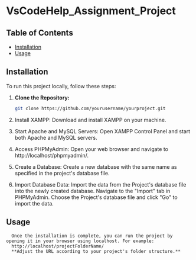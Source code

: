 # VsCodeHelp_Assignment_Project


## Table of Contents

- [Installation](#installation)
- [Usage](#usage)

## Installation

To run this project locally, follow these steps:

1. **Clone the Repository:**
   ```bash
   git clone https://github.com/yourusername/yourproject.git
   
2. Install XAMPP:
      Download and install XAMPP on your machine.

3. Start Apache and MySQL Servers:
      Open XAMPP Control Panel and start both Apache and MySQL servers.

4. Access PHPMyAdmin:
      Open your web browser and navigate to http://localhost/phpmyadmin/.

5. Create a Database:
      Create a new database with the same name as specified in the project's database file.

6. Import Database Data:
      Import the data from the Project's database file into the newly created database.
      Navigate to the "Import" tab in PHPMyAdmin.
      Choose the Project's database file and click "Go" to import the data.
   
## Usage
      Once the installation is complete, you can run the project by opening it in your browser using localhost. For example:
      http://localhost/projectFolderName/
      **Adjust the URL according to your project's folder structure.**

      

